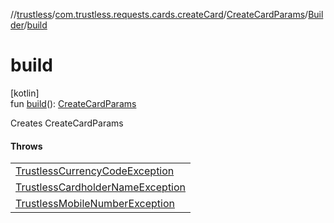 //[trustless](../../../../index.md)/[com.trustless.requests.cards.createCard](../../index.md)/[CreateCardParams](../index.md)/[Builder](index.md)/[build](build.md)

# build

[kotlin]\
fun [build](build.md)(): [CreateCardParams](../index.md)

Creates CreateCardParams

#### Throws

| |
|---|
| [TrustlessCurrencyCodeException](../../../com.trustless.exceptions/-trustless-currency-code-exception/index.md) |
| [TrustlessCardholderNameException](../../../com.trustless.exceptions/-trustless-cardholder-name-exception/index.md) |
| [TrustlessMobileNumberException](../../../com.trustless.exceptions/-trustless-mobile-number-exception/index.md) |
